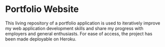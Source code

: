 # Portfolio Website
This living repository of a portfolio application is used to iteratively improve my web application development skills and share my progress with employers and general enthusiasts.
For ease of access, the project has been made deployable on Heroku.
